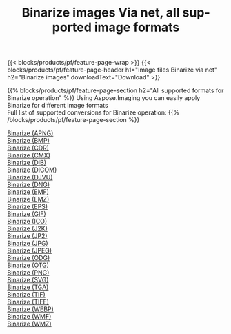 ﻿---
title: Binarize images Via net, all supported image formats 
weight: 3920
url: /net/binarize 
lang: en
langdirlevel: 2
locales: zh-hans,ja,it,ru,de,es,fr,nl,id,lt,pl,pt,vi,tr,ko,zh-hant,ar,hi,th,sv,cs,uk,he
description: Using Aspose.Imaging you can easily Binarize images Via net
---

{{< blocks/products/pf/feature-page-wrap >}}
{{< blocks/products/pf/feature-page-header h1="Image files Binarize via net" h2="Binarize images" downloadText="Download" >}}


{{% blocks/products/pf/feature-page-section  h2="All supported formats for Binarize operation" %}}
Using Aspose.Imaging you can easily apply Binarize for different image formats
<br/>
Full list of supported conversions for Binarize operation:
{{% /blocks/products/pf/feature-page-section %}}
<div class="container-fluid productfamilypage bg-gray">
    <div class="convertypes bg-gray agp-content section">
        <div class="container">
		<div class="row other-converters">
		    <div class='col-md-2 other-converter remove-lp remove-rp'><a href="/imaging/net/binarize/apng" >Binarize (APNG)</a></div><div class='col-md-2 other-converter remove-lp remove-rp'><a href="/imaging/net/binarize/bmp" >Binarize (BMP)</a></div><div class='col-md-2 other-converter remove-lp remove-rp'><a href="/imaging/net/binarize/cdr" >Binarize (CDR)</a></div><div class='col-md-2 other-converter remove-lp remove-rp'><a href="/imaging/net/binarize/cmx" >Binarize (CMX)</a></div><div class='col-md-2 other-converter remove-lp remove-rp'><a href="/imaging/net/binarize/dib" >Binarize (DIB)</a></div><div class='col-md-2 other-converter remove-lp remove-rp'><a href="/imaging/net/binarize/dicom" >Binarize (DICOM)</a></div><div class='col-md-2 other-converter remove-lp remove-rp'><a href="/imaging/net/binarize/djvu" >Binarize (DJVU)</a></div><div class='col-md-2 other-converter remove-lp remove-rp'><a href="/imaging/net/binarize/dng" >Binarize (DNG)</a></div><div class='col-md-2 other-converter remove-lp remove-rp'><a href="/imaging/net/binarize/emf" >Binarize (EMF)</a></div><div class='col-md-2 other-converter remove-lp remove-rp'><a href="/imaging/net/binarize/emz" >Binarize (EMZ)</a></div><div class='col-md-2 other-converter remove-lp remove-rp'><a href="/imaging/net/binarize/eps" >Binarize (EPS)</a></div><div class='col-md-2 other-converter remove-lp remove-rp'><a href="/imaging/net/binarize/gif" >Binarize (GIF)</a></div><div class='col-md-2 other-converter remove-lp remove-rp'><a href="/imaging/net/binarize/ico" >Binarize (ICO)</a></div><div class='col-md-2 other-converter remove-lp remove-rp'><a href="/imaging/net/binarize/j2k" >Binarize (J2K)</a></div><div class='col-md-2 other-converter remove-lp remove-rp'><a href="/imaging/net/binarize/jp2" >Binarize (JP2)</a></div><div class='col-md-2 other-converter remove-lp remove-rp'><a href="/imaging/net/binarize/jpg" >Binarize (JPG)</a></div><div class='col-md-2 other-converter remove-lp remove-rp'><a href="/imaging/net/binarize/jpeg" >Binarize (JPEG)</a></div><div class='col-md-2 other-converter remove-lp remove-rp'><a href="/imaging/net/binarize/odg" >Binarize (ODG)</a></div><div class='col-md-2 other-converter remove-lp remove-rp'><a href="/imaging/net/binarize/otg" >Binarize (OTG)</a></div><div class='col-md-2 other-converter remove-lp remove-rp'><a href="/imaging/net/binarize/png" >Binarize (PNG)</a></div><div class='col-md-2 other-converter remove-lp remove-rp'><a href="/imaging/net/binarize/svg" >Binarize (SVG)</a></div><div class='col-md-2 other-converter remove-lp remove-rp'><a href="/imaging/net/binarize/tga" >Binarize (TGA)</a></div><div class='col-md-2 other-converter remove-lp remove-rp'><a href="/imaging/net/binarize/tif" >Binarize (TIF)</a></div><div class='col-md-2 other-converter remove-lp remove-rp'><a href="/imaging/net/binarize/tiff" >Binarize (TIFF)</a></div><div class='col-md-2 other-converter remove-lp remove-rp'><a href="/imaging/net/binarize/webp" >Binarize (WEBP)</a></div><div class='col-md-2 other-converter remove-lp remove-rp'><a href="/imaging/net/binarize/wmf" >Binarize (WMF)</a></div><div class='col-md-2 other-converter remove-lp remove-rp'><a href="/imaging/net/binarize/wmz" >Binarize (WMZ)</a></div>
                </div>
        </div>
    </div>
</div>
<br/>
